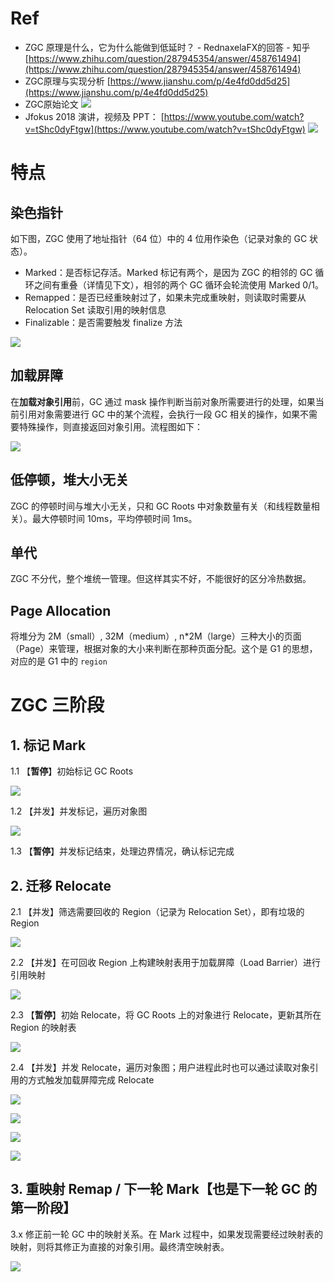 # Ref


- ZGC 原理是什么，它为什么能做到低延时？ - RednaxelaFX的回答 - 知乎 [https://www.zhihu.com/question/287945354/answer/458761494](https://www.zhihu.com/question/287945354/answer/458761494)
- ZGC原理与实现分析  [https://www.jianshu.com/p/4e4fd0dd5d25](https://www.jianshu.com/p/4e4fd0dd5d25)
- ZGC原始论文
    [![](https://cdn.nlark.com/yuque/0/2019/png/657413/1576207504554-2c267985-015b-4612-9731-b67aa292450f.png#align=left&display=inline&height=60&margin=%5Bobject%20Object%5D&originHeight=60&originWidth=300&status=done&style=none&width=300)](https://cdn.nlark.com/yuque/0/2019/pdf/657413/1576207504508-73399405-e3af-4a6d-92c3-228148a742f4.pdf)
- Jfokus 2018 演讲，视频及 PPT： [https://www.youtube.com/watch?v=tShc0dyFtgw](https://www.youtube.com/watch?v=tShc0dyFtgw)
    [![](https://cdn.nlark.com/yuque/0/2019/png/657413/1576207504615-75228d6e-b971-4615-be98-c77e75224132.png#align=left&display=inline&height=60&margin=%5Bobject%20Object%5D&originHeight=60&originWidth=300&status=done&style=none&width=300)](https://cdn.nlark.com/yuque/0/2019/pdf/657413/1576207504578-741c9f6d-0c28-4df2-af48-893ed4f7490e.pdf)


# 特点


## 染色指针


如下图，ZGC 使用了地址指针（64 位）中的 4 位用作染色（记录对象的 GC 状态）。


- Marked：是否标记存活。Marked 标记有两个，是因为 ZGC 的相邻的 GC 循环之间有重叠（详情见下文），相邻的两个 GC 循环会轮流使用 Marked 0/1。
- Remapped：是否已经重映射过了，如果未完成重映射，则读取时需要从 Relocation Set 读取引用的映射信息
- Finalizable：是否需要触发 finalize 方法


![](https://cdn.nlark.com/yuque/0/2019/png/657413/1576207504632-27f9be3a-44da-45b0-b7ec-8f0e78558e6e.png#align=left&display=inline&height=198&margin=%5Bobject%20Object%5D&originHeight=198&originWidth=664&status=done&style=none&width=664)


## 加载屏障


在**加载对象引用**前，GC 通过 mask 操作判断当前对象所需要进行的处理，如果当前引用对象需要进行 GC 中的某个流程，会执行一段 GC 相关的操作，如果不需要特殊操作，则直接返回对象引用。流程图如下：


![](https://cdn.nlark.com/yuque/0/2019/jpg/657413/1576207504650-9484b314-f19d-480d-b661-6a3eb25959aa.jpg#align=left&display=inline&height=540&margin=%5Bobject%20Object%5D&originHeight=768&originWidth=1024&status=done&style=none&width=720)




## 低停顿，堆大小无关


ZGC 的停顿时间与堆大小无关，只和 GC Roots 中对象数量有关（和线程数量相关）。最大停顿时间 10ms，平均停顿时间 1ms。


## 单代


ZGC 不分代，整个堆统一管理。但这样其实不好，不能很好的区分冷热数据。


## Page Allocation


将堆分为 2M（small）, 32M（medium）, n*2M（large）三种大小的页面（Page）来管理，根据对象的大小来判断在那种页面分配。这个是 G1 的思想，对应的是 G1 中的 `region`


# ZGC 三阶段


## 1. 标记 Mark

1.1 【**暂停**】初始标记 GC Roots

![](https://cdn.nlark.com/yuque/0/2019/png/657413/1576207504677-49071442-8583-49c2-94f9-a3f61dfa1d15.png#align=left&display=inline&height=251&margin=%5Bobject%20Object%5D&originHeight=309&originWidth=818&status=done&style=none&width=664)


1.2 【并发】并发标记，遍历对象图

![](https://cdn.nlark.com/yuque/0/2019/png/657413/1576207504697-fff85d8b-3dc8-4dee-97a2-d1f667595c2e.png#align=left&display=inline&height=243&margin=%5Bobject%20Object%5D&originHeight=299&originWidth=813&status=done&style=none&width=662)

1.3 【**暂停**】并发标记结束，处理边界情况，确认标记完成


## 2. 迁移 Relocate

2.1 【并发】筛选需要回收的 Region（记录为 Relocation Set），即有垃圾的 Region

![](https://cdn.nlark.com/yuque/0/2019/png/657413/1576207504715-0bdf81bf-cd7a-4264-a322-397dc28df523.png#align=left&display=inline&height=295&margin=%5Bobject%20Object%5D&originHeight=361&originWidth=808&status=done&style=none&width=660)


2.2 【并发】在可回收 Region 上构建映射表用于加载屏障（Load Barrier）进行引用映射

![](https://cdn.nlark.com/yuque/0/2019/png/657413/1576207504733-77e4653c-2015-4e9b-8364-8e5c56c615c1.png#align=left&display=inline&height=326&margin=%5Bobject%20Object%5D&originHeight=401&originWidth=811&status=done&style=none&width=659)


2.3 【**暂停**】初始 Relocate，将 GC Roots 上的对象进行 Relocate，更新其所在 Region 的映射表

![](https://cdn.nlark.com/yuque/0/2019/png/657413/1576207504751-bbcf01b9-b204-4c43-a076-b9b621a7e824.png#align=left&display=inline&height=298&margin=%5Bobject%20Object%5D&originHeight=371&originWidth=811&status=done&style=none&width=651)


2.4 【并发】并发 Relocate，遍历对象图；用户进程此时也可以通过读取对象引用的方式触发加载屏障完成 Relocate

![](https://cdn.nlark.com/yuque/0/2019/png/657413/1576207504772-573bfcfc-1449-4a0e-a53a-52b92e94eac8.png#align=left&display=inline&height=297&margin=%5Bobject%20Object%5D&originHeight=371&originWidth=814&status=done&style=none&width=652)

![](https://cdn.nlark.com/yuque/0/2019/png/657413/1576207504795-b8f29168-1aa9-45a5-9158-2dc2469aaecf.png#align=left&display=inline&height=289&margin=%5Bobject%20Object%5D&originHeight=362&originWidth=812&status=done&style=none&width=649)

![](https://cdn.nlark.com/yuque/0/2019/png/657413/1576207504818-7ce4af40-0090-4d96-8af7-21952c4808a9.png#align=left&display=inline&height=298&margin=%5Bobject%20Object%5D&originHeight=373&originWidth=806&status=done&style=none&width=645)

![](https://cdn.nlark.com/yuque/0/2019/png/657413/1576207504843-28b78733-4657-400e-a9e1-7a5e97d92601.png#align=left&display=inline&height=285&margin=%5Bobject%20Object%5D&originHeight=360&originWidth=811&status=done&style=none&width=642)


## 3. 重映射 Remap / 下一轮 Mark【也是下一轮 GC 的第一阶段】

3.x 修正前一轮 GC 中的映射关系。在 Mark 过程中，如果发现需要经过映射表的映射，则将其修正为直接的对象引用。最终清空映射表。


![](https://cdn.nlark.com/yuque/0/2019/png/657413/1576207504873-fc15d588-7d51-4190-ad4c-7f3e6b57656d.png#align=left&display=inline&height=284&margin=%5Bobject%20Object%5D&originHeight=360&originWidth=817&status=done&style=none&width=645)


